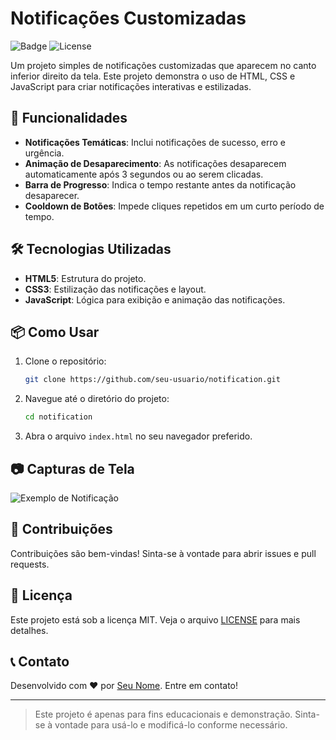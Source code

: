 # Notificações Customizadas

![Badge](https://img.shields.io/badge/Status-Em%20Desenvolvimento-yellow)
![License](https://img.shields.io/badge/Licença-MIT-blue)

Um projeto simples de notificações customizadas que aparecem no canto inferior direito da tela. Este projeto demonstra o uso de HTML, CSS e JavaScript para criar notificações interativas e estilizadas.

## 🚀 Funcionalidades

- **Notificações Temáticas**: Inclui notificações de sucesso, erro e urgência.
- **Animação de Desaparecimento**: As notificações desaparecem automaticamente após 3 segundos ou ao serem clicadas.
- **Barra de Progresso**: Indica o tempo restante antes da notificação desaparecer.
- **Cooldown de Botões**: Impede cliques repetidos em um curto período de tempo.

## 🛠️ Tecnologias Utilizadas

- **HTML5**: Estrutura do projeto.
- **CSS3**: Estilização das notificações e layout.
- **JavaScript**: Lógica para exibição e animação das notificações.

## 📦 Como Usar

1. Clone o repositório:
   ```bash
   git clone https://github.com/seu-usuario/notification.git
   ```
2. Navegue até o diretório do projeto:
   ```bash
   cd notification
   ```
3. Abra o arquivo `index.html` no seu navegador preferido.

## 📷 Capturas de Tela

![Exemplo de Notificação](https://via.placeholder.com/800x400.png?text=Exemplo+de+Notificação)

## 🤝 Contribuições

Contribuições são bem-vindas! Sinta-se à vontade para abrir issues e pull requests.

## 📄 Licença

Este projeto está sob a licença MIT. Veja o arquivo [LICENSE](LICENSE) para mais detalhes.

## 📞 Contato

Desenvolvido com ❤️ por [Seu Nome](https://github.com/seu-usuario). Entre em contato!

---

> Este projeto é apenas para fins educacionais e demonstração. Sinta-se à vontade para usá-lo e modificá-lo conforme necessário.